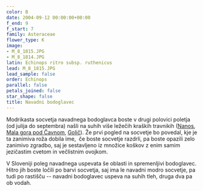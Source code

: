 ```yaml
---
color: B
date: 2004-09-12 00:00:00+00:00
f_end: 9
f_start: 7
family: Asteraceae
flower_type: K
image:
- M_8_1815.JPG
- M_8_1814.JPG
latin: Echinops ritro subsp. ruthenicus
lead: M_8_1815.JPG
lead_sample: false
order: Echinops
parallel: false
petals_joined: false
star_shape: false
title: Navadni bodoglavec
---
```

Modrikasta socvetja navadnega bodoglavca boste v drugi polovici poletja (od julija do septembra) našli na suhih više ležečih kraških travnikih ([Nanos](/hikes/nanos), [Mala gora pod Čavnom](/hikes/malagora), [Golič](/hikes/golic)). Že prvi pogled na socvetje bo povedal, kje je ta zanimiva roža dobila ime,  če boste socvetje razdrli, pa boste opazili zelo zanimivo zgradbo, saj je sestavljeno iz množice koškov z enim samim jezičastim cvetom in večlistnim ovojkom.

V Sloveniji poleg navadnega uspevata še oblasti in spremenljivi bodoglavec. Hitro jih boste ločili po barvi socvetja, saj ima le navadni modro socvetje, pa tudi po rastišču -- navadni bodoglavec uspeva na suhih tleh, druga dva pa ob vodah.
